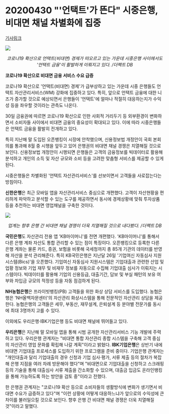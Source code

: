 # 20200430 "'언택트'가 뜬다" 시중은행, 비대면 채널 차별화에 집중

[기사링크](<https://news.naver.com/main/read.nhn?mode=LS2D&mid=shm&sid1=101&sid2=259&oid=629&aid=0000024496>)



![](https://imgnews.pstatic.net/image/629/2020/04/30/20203765158816486500_20200430060038156.jpg?type=w647)

<center><i>코로나19 확산으로 언택트(비대면) 경제가 떠오르고 있는 가운데 시중은행 사이에서도 '언택트 금융'이 활발하게 이뤄지고 있다. /더팩트 DB</i></center>



**코로나19 확산으로 비대면 금융 서비스 수요 급증**



  코로나19 확산으로 '언택트(비대면) 경제'가 급부상하고 있는 가운데 시중 은행들도 언택트 자산관리서비스(WM) 강화에 집중하고 있다. 특히, 앞으로 언택트 금융에 대한 니즈가 증가할 것으로 예상되면서 은행들이 '언택트'에 얼마나 적절히 대응하는지가 수익성 등을 좌우할 것이라는 관측도 나온다.



30일 금융권에 따르면 코로나19 확산으로 인한 사회적 거리두기 등 외부환경이 변화하면서 소비자들 사이에서 비대면 금융의 중요성이 확대되고 있다. 이에 따라 시중은행들은 언택트 금융을 활발히 전개하고 있다.



특히 지난해 말 도입된 오픈뱅킹이 시장에 안착했으며, 신용정보법 개정안이 국회 본회의를 통과해 8월 중 시행을 앞두고 있어 은행권의 비대면 채널 경쟁은 치열해질 것으로 보인다. 신용정보법 개정안이 시행되면 은행들은 고객의 금융정보를 빅데이터로 활용해 분석하고 개인의 소득 및 자산 규모와 소비 등을 고려한 맞춤형 서비스를 제공할 수 있게 된다.



시중은행들은 차별화된 '언택트 자산관리서비스'를 선보이면서 고객들을 사로잡는다는 방침이다.



**신한은행**은 최근 모바일 앱을 자산관리서비스 중심으로 개편했다. 고객이 자산현황을 편리하게 파악하고 분석할 수 있는 도구를 제공하면서 동시에 경제상황에 맞춰 투자상품 등을 추천하는 비대면 영업채널을 구축한 것이다.  



![](https://imgnews.pstatic.net/image/629/2020/04/30/20209790158816486510_20200430060038170.jpg?type=w647)

<center><i>업계는 향후 은행 간 비대면 채널 경쟁이 더욱 치열해질 것으로 내다봤다. /더팩트 DB</i></center>



  **국민은행**도 자산관리 전용 앱 'KB마이머니'를 전면 개편했다. 'KB마이머니'를 통해서 다른 은행 계좌 자산도 통합 관리할 수 있는 점이 특징이다. 오픈뱅킹으로 등록한 다른 은행 계좌는 물론 카드, 증권, 보험을 비롯해 국세청까지 총 85개 기관의 데이터를 반영해 자산을 분석 관리해준다. 특히 KB국민은행은 지난달 26일 '기업여신 자동심사 지원시스템(Bics)'을 오픈했다. 기업여신 자동심사 지원시스템은 기업대출과 관련한 산업 및 업황 정보와 기업 재무 및 비재무 정보를 자동으로 수집해 기업대출 심사가 이뤄지는 시스템이다. 빅데이터를 활용해 기업의 신용등급, 대출기간, 담보 및 부실 패턴의 보유 여부와 차입금 규모의 적정성 등을 자동 점검하게 된다.



**NH농협은행**은 프라이빗뱅킹(PB) 고객들을 위한 화상 상담 서비스를 도입했다. 농협은행은 'NH올백자문센터'의 자산관리 화상시스템을 통해 전문적인 자산관리 상담을 제공한다. 농협은행의 고객들은 세무, 부동산, 재무설계, 은퇴설계 등 분야별 전문가를 동시에 최대 3명까지 고를 수 있다.



이외에도 우리은행·IBK기업은행 등도 비대면 채널에 뛰어들고 있다.



**우리은행**은 지난해 말 모바일 앱을 통해 시범 공개한 자산관리서비스 기능 개발에 주력하고 있다. 우리은행 관계자는 "비대면 통합 자산관리 종합 시스템을 구축해 고객 중심의 자산관리 영업 문화를 확립해 나갈 계획"이라고 밝혔다. **IBK기업은행**은 상반기 내에 비대면 기업대출 프로세스를 도입하기 위한 프로그램을 준비 중이다. 기업은행 관계자는 "개인대출과 달리 기업대출의 경우 신청과 기업 심사·평가, 서류 제출 등의 절차가 복잡해 은행 지점을 여러 차례 방문해야 했다"며 "비대면으로 기업대출을 신청하고 스크래핑 등의 기술을 통해 대출심사 서류 제출을 간소화할 수 있으며, 대출금 입금도 온라인뱅킹을 통해 가능하도록 하는 방안을 검토 중"이라고 전했다.



한 은행권 관계자는 "코로나19 확산 등으로 소비자들의 생활방식에 변화가 생기면서 비대면 수요가 급증하고 있다"며 "이런 상황에 어떻게 대응하느냐가 앞으로의 수익성에 큰 차이를 불러일으킬 것으로 보인다. 향후 은행 간 비대면 채널 경쟁은 더욱 치열해질 것"이라고 말했다.  